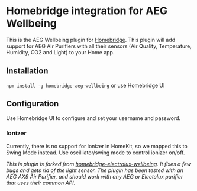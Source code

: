 # Homebridge integration for AEG Wellbeing

This is the AEG Wellbeing plugin for [Homebridge](https://github.com/nfarina/homebridge). This plugin will add support for AEG Air Purifiers with all their sensors (Air Quality, Temperature, Humidity, CO2 and Light) 
to your Home app. 

## Installation
`npm install -g homebridge-aeg-wellbeing` or use Homebridge UI

## Configuration
Use Homebridge UI to configure and set your username and password.

### Ionizer
Currently, there is no support for ionizer in HomeKit, so we mapped this to Swing Mode instead. 
Use oscilliator/swing mode to control ionizer on/off.

*This is plugin is forked from [homebridge-electrolux-wellbeing](https://github.com/baboons/homebridge-electrolux-wellbeing). It fixes a few bugs and gets rid of the light sensor. The plugin has been tested with an AEG AX9 Air Purifier, and should work with any AEG or Electolux purifier that uses their common API.*
